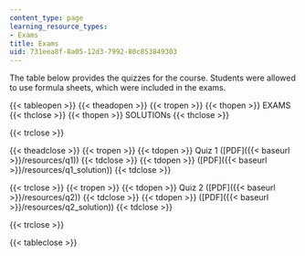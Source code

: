 ```yaml
---
content_type: page
learning_resource_types:
- Exams
title: Exams
uid: 731eea8f-8a05-12d3-7992-80c853849303
---
```


The table below provides the quizzes for the course. Students were allowed to use formula sheets, which were included in the exams.

{{< tableopen >}}
{{< theadopen >}}
{{< tropen >}}
{{< thopen >}}
EXAMS
{{< thclose >}}
{{< thopen >}}
SOLUTIONs
{{< thclose >}}

{{< trclose >}}

{{< theadclose >}}
{{< tropen >}}
{{< tdopen >}}
Quiz 1 ([PDF]({{< baseurl >}}/resources/q1))
{{< tdclose >}}
{{< tdopen >}}
([PDF]({{< baseurl >}}/resources/q1_solution))
{{< tdclose >}}

{{< trclose >}}
{{< tropen >}}
{{< tdopen >}}
Quiz 2 ([PDF]({{< baseurl >}}/resources/q2))
{{< tdclose >}}
{{< tdopen >}}
([PDF]({{< baseurl >}}/resources/q2_solution))
{{< tdclose >}}

{{< trclose >}}

{{< tableclose >}}